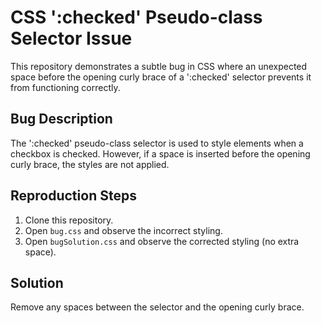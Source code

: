 # CSS ':checked' Pseudo-class Selector Issue

This repository demonstrates a subtle bug in CSS where an unexpected space before the opening curly brace of a ':checked' selector prevents it from functioning correctly.

## Bug Description

The ':checked' pseudo-class selector is used to style elements when a checkbox is checked.  However, if a space is inserted before the opening curly brace, the styles are not applied.

## Reproduction Steps

1. Clone this repository.
2. Open `bug.css` and observe the incorrect styling.  
3. Open `bugSolution.css` and observe the corrected styling (no extra space).

## Solution

Remove any spaces between the selector and the opening curly brace.